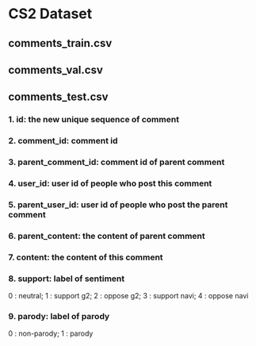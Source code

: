 # CS2 Dataset

## comments_train.csv
## comments_val.csv
## comments_test.csv
### 1. id: the new unique sequence of comment
### 2. comment_id: comment id
### 3. parent_comment_id: comment id of parent comment
### 4. user_id: user id of people who post this comment
### 5. parent_user_id: user id of people who post the parent comment
### 6. parent_content: the content of parent comment
### 7. content: the content of this comment
### 8. support: label of sentiment
0 : neutral;
1 : support g2;
2 : oppose g2;
3 : support navi;
4 : oppose navi
### 9. parody: label of parody
0 : non-parody;
1 : parody
